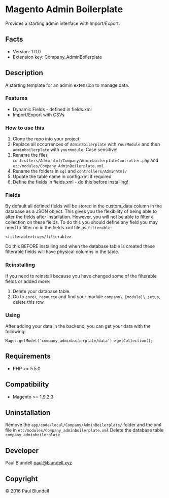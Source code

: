 # Magento Admin Boilerplate
Provides a starting admin interface with Import/Export.

## Facts
- Version: 1.0.0
- Extension key: Company_AdminBoilerplate

## Description
A starting template for an admin extension to manage data.

### Features
- Dynamic Fields - defined in fields.xml
- Import/Export with CSVs

### How to use this
1. Clone the repo into your project.
1. Replace all occurrences of `AdminBoilerplate` with `YourModule` and then `adminboilerplate` with `yourmodule`. Case sensitive!
1. Rename the files `controllers/Adminhtml/Company/AdminboilerplateController.php` and `etc/modules/Company_AdminBoilerplate.xml`
1. Rename the folders in `sql` and `controllers/Adminhtml/`
1. Update the table name in config.xml if required
1. Define the fields in fields.xml - do this before installing!

### Fields
By default all defined fields will be stored in the custom_data column in the database
as a JSON object. This gives you the flexibility of being able to alter the fields
after installation. However, you will not be able to filter a collection on these fields. To do this
you should define any field you may need to filter on in the fields.xml file
as `filterable`:

    <filterable>true</filterable>

Do this BEFORE installing and when the database table is created these filterable
fields will have physical columns in the table.

### Reinstalling
If you need to reinstall because you have changed some of the filterable fields
or added more:

1. Delete your database table.
1. Go to `core\_resource` and find your module `company\_[module]\_setup`, delete this row.

### Using

After adding your data in the backend, you can get your data with the following:

    Mage::getModel('company_adminboilerplate/data')->getCollection();

## Requirements
- PHP >= 5.5.0

## Compatibility
- Magento >= 1.9.2.3

## Uninstallation
Remove the `app/code/local/Company/AdminBoilerplate/` folder and the xml file in `etc/modules/Company_adminboilerplate.xml`
Delete the database table `company_adminboilerplate`

## Developer
Paul Blundell
paul@blundell.xyz

## Copyright
&copy; 2016 Paul Blundell

